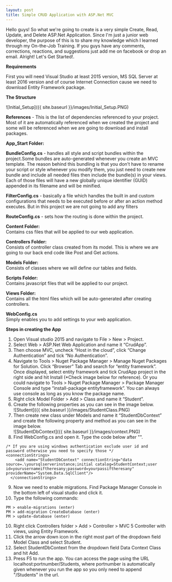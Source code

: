 ```yaml
---
layout: post
title: Simple CRUD Application with ASP.Net MVC
---
```


Hello guys! So what we're going to create is a very simple Create, Read, Update, and Delete ASP.Net Application. Since I'm just a junior web developer, the purpose of this is to share my knowledge which I learned through my On-the-Job Training. If you guys have any comments, corrections, reactions, and suggestions just add me on facebook or drop an email. Alright! Let's Get Started!.

**Requirements**

First you will need Visual Studio at least 2015 version, MS SQL Server at least 2016 version and of course Internet Connection cause we need to download Entity Framework package.

**The Structure**

![Initial_Setup]({{ site.baseurl }}/images/Initial_Setup.PNG)

**References** - This is the list of dependencies referenced to your project. Most of it are automatically referenced when we created the project and some will be referenced when we are going to download and install packages.

**App_Start Folder:**

**BundleConfig.cs** - handles all style and script bundles within the project.Some bundles are auto-generated whenever you create an MVC template. The reason behind this bundling is that you don’t have to rename your script or style whenever you modify them, you just need to create new bundle and include all needed files then include the bundle(s) in your views. Each of those files will have a new globally unique identifier (GUID) appended in its filename and will be minified.

**FilterConfig.cs** - basically a file which handles the built in and custom configurations that needs to be executed before or after an action method executes. But in this project we are not going to add any filters

**RouteConfig.cs** - sets how the routing is done within the project.

**Content Folder:**  
Contains css files that will be applied to our web application.

**Controllers Folder:**  
Consists of controller class created from its model. This is where we are going to our back end code like Post and Get actions.

**Models Folder:**  
Consists of classes where we will define our tables and fields.

**Scripts Folder:**  
Contains javascript files that will be applied to our project.

**Views Folder:**  
Contains all the html files which will be auto-generated after creating controllers.

**WebConfig.cs**  
Simply enables you to add settings to your web application.


**Steps in creating the App**  

1.	Open Visual studio 2015 and navigate to File > New > Project. 
2.	Select Web > ASP.Net Web Application and name it “CrudApp”.
3.	Then choose MVC, uncheck “Host in the cloud”, click “Change Authentication” and tick “No Authentication”.
4.	Navigate to Tools > Nuget Package Manager > Manage Nuget Packages for Solution. Click “Browser” Tab and search for “entity framework”. Once displayed, select entity framework and tick CrudApp project in the right side and hit Install (*Check image below for reference). Or you could navigate to Tools > Nuget Package Manager > Package Manager Console and type “install-package entityframework”. You can always use console as long as you know the package name.
5.	Right click Model Folder > Add > Class and name it “Student”. 
6.	Create the following properties as you can see in the image below.  
![Student]({{ site.baseurl }}/images/StudentClass.PNG)  
7.	Then create new class under Models and name it “StudentDbContext” and create the following property and method as you can see in the image below.  
![StudentDbContext]({{ site.baseurl }}/images/context.PNG)  
8.  Find WebConfig.cs and open it. Type the code below after "<appSettings></appSettings>".  
```
/* If you are using windows authentication exclude user id and password otherwise you need to specify those */
<connectionStrings>
    <add name="StudentDbContext" connectionString="data source=.\yoursqlserverinstance;initial catalog=StudentContext;user id=yourusernameiftheresany;password=yourpassiftheresany" providerName="System.Data.SqlClient"/>
  </connectionStrings>
```  
9.  Now we need to enable migrations. Find Package Manager Console in the bottom left of visual studio and click it.  
10.  Type the following commands:  
```
PM > enable-migrations (enter)
PM > add-migration CreateDatabase (enter)
PM > update-database (enter)
```  
10.  Right click Controllers folder > Add > Controller > MVC 5 Controller with views, using Entity Framework.  
11.  Click the arrow down icon in the right most part of the dropdown field Model Class and select Student.  
12.  Select StudentDbContext from the dropdown field Data Context Class and hit Add.
13.  Press F5 to run the app. You can access the page using the URL localhost:portnumber/Students, where portnumber is automatically given whenever you run the app so you only need to append "/Students" in the url.
